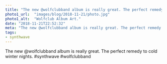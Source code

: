 ```yaml
---
title: "The new @wolfclubband album is really great. The perfect remedy to cold winter nights."
photo1_url:  "images/blog/2018-11-21/photo.jpg"
photo1_alt:  "Wolfclub Album Art."
date: "2018-11-21T22:52:32"
meta: "The new @wolfclubband album is really great. The perfect remedy to cold winter nights."
tags:
- synthwave
---
```

The new @wolfclubband album is really great. The perfect remedy to cold winter nights. #synthwave #wolfclubband

